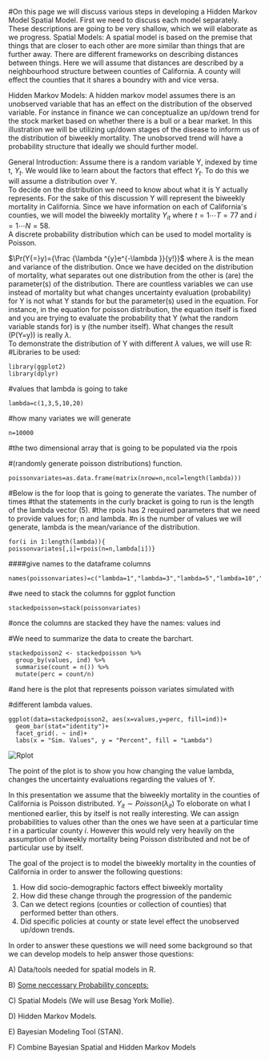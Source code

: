 #On this page we will discuss various steps in developing a Hidden Markov Model Spatial Model. 
First we need to discuss each model separately. These descriptions are going to be very shallow, which we will elaborate as we progress. 
Spatial Models:
A spatial model is based on the premise that things that are closer to each other are more similar than things that are further away. There are different frameworks on describing distances between things. Here we will assume that distances are described by a neighbourhood structure between counties of California. A county will effect the counties that it shares a boundry with and vice versa.   

Hidden Markov Models:
A hidden markov model assumes there is an unobserved variable that has an effect on the distribution of the observed variable. For instance in finance we can conceptualize an up/down trend for the stock market based on whether there is a bull or a bear market. In this illustration we will be utilizing up/down stages of the disease to inform us of the distribution of biweekly mortality. The unobsorved trend will have a probability structure that ideally we should further model. 

General Introduction:
Assume there is a random variable Y, indexed by time t, $Y_{t}$. We would like to learn about the factors that effect $Y_{t}$. To do this we will assume a distribution over Y.  
To decide on the distribution we need to know about what it is Y actually represents. 
For the sake of this discussion Y will represent the biweekly mortality in California. 
Since we have information on each of California's counties, we will model the biweekly mortality $Y_{it}$ where $t=1 \cdots T=77$ and $i=1 \cdots N=58$.  
A discrete probability distribution which can be used to model mortality is Poisson. 

 $\Pr(Y{=}y)={\frac {\lambda ^{y}e^{-\lambda }}{y!}}$ where $\lambda$ is the mean and variance of the distribution. 
Once we have decided on the distribution of mortality, what separates out one distribution from the other is (are) the parameter(s) of the distribution. There are countless variables we can use instead of mortality but what changes uncertainty evaluation (probability) for Y is not what Y stands for but the parameter(s) used in the equation. 
For instance, in the equation for poisson distribution, the equation itself is fixed and you are trying to evaluate the probability that Y (what the random variable stands for) is y (the number itself). What changes the result (P(Y=y)) is really $\lambda$.   
To demonstrate the distribution of Y with different $\lambda$ values, we will use R:
#Libraries to be used:

```
library(ggplot2)
library(dplyr)
```

#values that lambda is going to take

```
lambda=c(1,3,5,10,20)
```

#how many variates we will generate

``` 
n=10000
```

#the two dimensional array that is going to be populated via the rpois 

#(randomly generate poisson distributions) function.

```
poissonvariates=as.data.frame(matrix(nrow=n,ncol=length(lambda)))
```

#Below is the for loop that is going to generate the variates. The number of times 
#that the statements in the curly bracket is going to run is the length of the lambda vector (5).
#the rpois has 2 required parameters that we need to provide values for; n and lambda. 
#n is the number of values we will generate, lambda is the mean/variance of the distribution. 

```
for(i in 1:length(lambda)){
poissonvariates[,i]=rpois(n=n,lambda[i])}
```

####give names to the dataframe columns
```
names(poissonvariates)=c("lambda=1","lambda=3","lambda=5","lambda=10","lambda=20")
```

#we need to stack the columns for ggplot function

```
stackedpoisson=stack(poissonvariates)
```

#once the columns are stacked they have the names: values ind

#We need to summarize the data to create the barchart.

```
stackedpoisson2 <- stackedpoisson %>% 
  group_by(values, ind) %>% 
  summarise(count = n()) %>% 
  mutate(perc = count/n) 
```

#and here is the plot that represents poisson variates simulated with 

#different lambda values. 

```
ggplot(data=stackedpoisson2, aes(x=values,y=perc, fill=ind))+
  geom_bar(stat="identity")+
  facet_grid(. ~ ind)+
  labs(x = "Sim. Values", y = "Percent", fill = "Lambda")
```

  
![Rplot](https://github.com/mmusal/mmusal.github.io/assets/11746560/32b2a741-5c22-4a1c-8898-d7d3b8b6e442)



The point of the plot is to show you how changing the value lambda, changes the uncertainty evaluations regarding the values of Y.

In this presentation we assume that the biweekly mortality in the counties of California is Poisson distributed. 
$Y_{it}\sim Poisson(\lambda_{it})$
To eloborate on what I mentioned earlier, this by itself is not really interesting. We can assign probabilities to values other than the ones we have seen at a particular time $t$ in a particular county $i$. However this would rely very heavily on the assumption of biweekly mortality being Poisson distributed and not be of particular use by itself.  

The goal of the project is to model the biweekly mortality in the counties of California in order to answer the following questions:
1) How did socio-demographic factors effect biweekly mortality
2) How did these change through the progression of the pandemic
3) Can we detect regions (counties or collection of counties) that performed better than others.
4) Did specific policies at county or state level effect the unobserved up/down trends.

In order to answer these questions we will need some background so that we can develop models to help answer those questions:

A) Data/tools needed for spatial models in R.

B) [Some neccessary Probability concepts:](./SomeProbabilityConcepts.md) 

C) Spatial Models (We will use Besag York Mollie).

D) Hidden Markov Models.

E) Bayesian Modeling Tool (STAN).

F) Combine Bayesian Spatial and Hidden Markov Models
   
